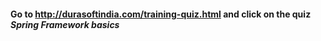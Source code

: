 #### Go to http://durasoftindia.com/training-quiz.html and click on the quiz *Spring Framework basics*